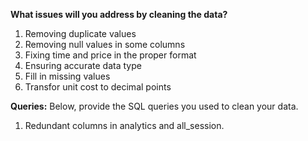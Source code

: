 **What issues will you address by cleaning the data?**
1. Removing duplicate values
2. Removing null values in some columns
3. Fixing time and price in the proper format
4. Ensuring accurate data type
5. Fill in missing values
6. Transfor unit cost to decimal points

**Queries:**
Below, provide the SQL queries you used to clean your data.
1. Redundant columns in analytics and all_session.
   
   
